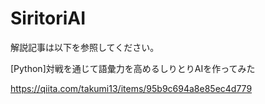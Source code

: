 # SiritoriAI
解説記事は以下を参照してください。

[Python]対戦を通じて語彙力を高めるしりとりAIを作ってみた

https://qiita.com/takumi13/items/95b9c694a8e85ec4d779
